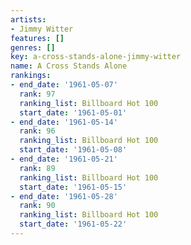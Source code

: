 ```yaml
---
artists:
- Jimmy Witter
features: []
genres: []
key: a-cross-stands-alone-jimmy-witter
name: A Cross Stands Alone
rankings:
- end_date: '1961-05-07'
  rank: 97
  ranking_list: Billboard Hot 100
  start_date: '1961-05-01'
- end_date: '1961-05-14'
  rank: 96
  ranking_list: Billboard Hot 100
  start_date: '1961-05-08'
- end_date: '1961-05-21'
  rank: 89
  ranking_list: Billboard Hot 100
  start_date: '1961-05-15'
- end_date: '1961-05-28'
  rank: 90
  ranking_list: Billboard Hot 100
  start_date: '1961-05-22'
---
```


